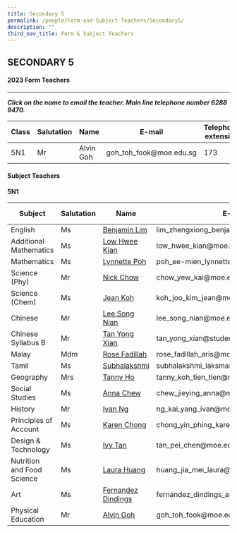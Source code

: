 ```yaml
---
title: Secondary 5
permalink: /people/Form-and-Subject-Teachers/Secondary5/
description: ""
third_nav_title: Form & Subject Teachers
---
```

## SECONDARY 5

#### 2023 Form Teachers
-------------------------

**_Click on the name to email the teacher. Main line telephone number 6288 9470._**

<table>
  <thead>
    <tr>
      <th>Class</th>
      <th>Salutation</th>
      <th>Name</th>
      <th>E-mail</th>
      <th>Telephone extension</th>
    </tr>
  </thead>
  <tbody>
    <tr>
      <td>5N1</td>
      <td>Mr</td>
      <td>Alvin Goh</td>
      <td>goh_toh_fook@moe.edu.sg</td>
      <td>173</td>
    </tr>
  </tbody>
</table>

#### Subject Teachers

**5N1**

<table>
  <thead>
    <tr>
      <th>Subject</th>
      <th>Salutation</th>
      <th>Name</th>
      <th>E-mail</th>
      <th>Telephone Extension</th>
    </tr>
  </thead>
  <tbody>
    <tr>
      <td>English</td>
      <td>Ms</td>
      <td>
        <a href="mailto:lim_zhengxiong_benjamin@moe.edu.sg" target="">Benjamin Lim</a>
      </td>
      <td>lim_zhengxiong_benjamin@moe.edu.sg</td>
      <td>133</td>
    </tr>
    <tr>
      <td>Additional Mathematics</td>
      <td>Ms</td>
      <td>
        <a href="mailto:low_hwee_kian@moe.edu.sg" target="">Low Hwee Kian</a>
      </td>
      <td>low_hwee_kian@moe.edu.sg</td>
      <td>216</td>
    </tr>
    <tr>
      <td>Mathematics</td>
      <td>Ms</td>
      <td>
        <a href="mailto:poh_ee-mien_lynnette@moe.edu.sg" target="">Lynnette Poh</a>
      </td>
      <td>poh_ee-mien_lynnette@moe.edu.sg</td>
      <td>223</td>
    </tr>
    <tr>
      <td>Science (Phy)</td>
      <td>Mr</td>
      <td>
        <a href="mailto:chow_yew_kai@moe.edu.sg" target="">Nick Chow</a>
      </td>
      <td>chow_yew_kai@moe.edu.sg</td>
      <td>216</td>
    </tr>
    <tr>
      <td>Science (Chem)</td>
      <td>Ms</td>
      <td>
        <a href="mailto:koh_joo_kim_jean@moe.edu.sg" target="">Jean Koh</a>
      </td>
      <td>koh_joo_kim_jean@moe.edu.sg</td>
      <td>125</td>
    </tr>
    <tr>
      <td>Chinese</td>
      <td>Mr</td>
      <td>
        <a href="mailto:lee_song_nian@moe.edu.sg" target="">Lee Song Nian</a>
      </td>
      <td>lee_song_nian@moe.edu.sg<br></td>
      <td>126</td>
    </tr>
    <tr>
      <td>Chinese Syllabus B</td>
      <td>Mr</td>
      <td>
        <a href="mailto:tan_yong_xian@students.edu.sg" target="">Tan Yong Xian</a>
      </td>
      <td>tan_yong_xian@students.edu.sg</td>
      <td>141</td>
    </tr>
    <tr>
      <td>Malay</td>
      <td>Mdm</td>
      <td>
        <a href="mailto:rose_fadillah_aris@moe.edu.sg" target="">Rose Fadillah</a>
      </td>
      <td>rose_fadillah_aris@moe.edu.sg</td>
      <td>220</td>
    </tr>
    <tr>
      <td>Tamil</td>
      <td>Ms</td>
      <td>
        <a href="mailto:subhalakshmi_laksmanan@moe.edu.sg" target="">Subhalakshmi</a>
      </td>
      <td>subhalakshmi_laksmanan@moe.edu.sg</td>
      <td>152</td>
    </tr>
    <tr>
      <td>Geography</td>
      <td>Mrs</td>
      <td>
        <a href="mailto:tanny_koh_tien_tien@moe.edu.sg" target="">Tanny Ho</a>
      </td>
      <td>tanny_koh_tien_tien@moe.edu.sg</td>
      <td>222</td>
    </tr>
    <tr>
      <td>Social Studies</td>
      <td>Ms</td>
      <td>
        <a href="mailto:chew_jieying_anna@moe.edu.sg" target="">Anna Chew</a>
      </td>
      <td>chew_jieying_anna@moe.edu.sg</td>
      <td>161</td>
    </tr>
    <tr>
      <td>History</td>
      <td>Mr</td>
      <td>
        <a href="mailto:ng_kai_yang@moe.edu.sg" target="">Ivan Ng</a>
      </td>
      <td>ng_kai_yang_ivan@moe.edu.sg</td>
      <td>150</td>
    </tr>
    <tr>
      <td>Principles of Account</td>
      <td>Ms</td>
      <td>
        <a href="mailto:chong_yin_phing_karen@moe.edu.sg" target="">Karen Chong</a>
      </td>
      <td>chong_yin_phing_karen@moe.edu.sg</td>
      <td>213</td>
    </tr>
    <tr>
      <td>Design & Technology</td>
      <td>Ms</td>
      <td>
        <a href="mailto:tan_pei_chen@moe.edu.sg" target="">Ivy Tan</a>
      </td>
      <td>tan_pei_chen@moe.edu.sg</td>
      <td>166</td>
    </tr>
    <tr>
      <td>Nutrition and Food Science</td>
      <td>Ms</td>
      <td>
        <a href="mailto:huang_jia_mei_laura@moe.edu.sg" target="">Laura Huang</a>
      </td>
      <td>huang_jia_mei_laura@moe.edu.sg</td>
      <td>206</td>
    </tr>
    <tr>
      <td>Art</td>
      <td>Ms</td>
      <td>
        <a href="mailto:fernandez_dindings_angel_arther@moe.edu.sg" target="">Fernandez Dindings</a>
      </td>
      <td>fernandez_dindings_angel_arther@moe.edu.sg</td>
      <td>141</td>
    </tr>
    <tr>
      <td>Physical Education</td>
      <td>Mr</td>
      <td>
        <a href="mailto:goh_toh_fook@moe.edu.sg" target="">Alvin Goh</a>
      </td>
      <td>goh_toh_fook@moe.edu.sg</td>
      <td>173</td>
    </tr>
  </tbody>
</table>